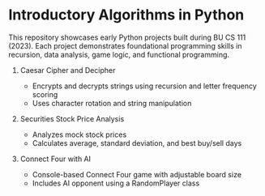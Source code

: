 # Introductory Algorithms in Python

This repository showcases early Python projects built during BU CS 111 (2023). Each project demonstrates foundational programming skills in recursion, data analysis, game logic, and functional programming.

1. Caesar Cipher and Decipher
   - Encrypts and decrypts strings using recursion and letter frequency scoring
   - Uses character rotation and string manipulation
  
2. Securities Stock Price Analysis
   - Analyzes mock stock prices
   - Calculates average, standard deviation, and best buy/sell days
  
3. Connect Four with AI
   - Console-based Connect Four game with adjustable board size
   - Includes AI opponent using a RandomPlayer class
  

  
